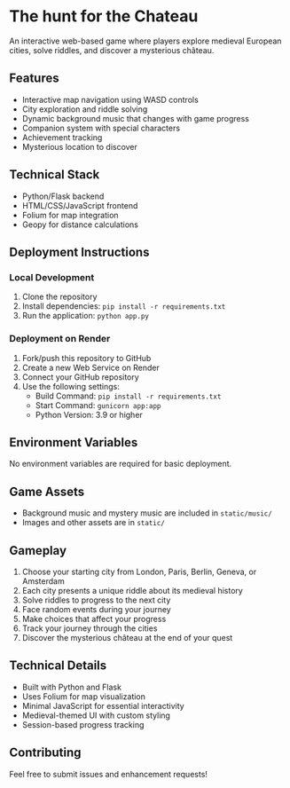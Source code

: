 # The hunt for the Chateau

An interactive web-based game where players explore medieval European cities, solve riddles, and discover a mysterious château.

## Features
- Interactive map navigation using WASD controls
- City exploration and riddle solving
- Dynamic background music that changes with game progress
- Companion system with special characters
- Achievement tracking
- Mysterious location to discover

## Technical Stack
- Python/Flask backend
- HTML/CSS/JavaScript frontend
- Folium for map integration
- Geopy for distance calculations

## Deployment Instructions

### Local Development
1. Clone the repository
2. Install dependencies: `pip install -r requirements.txt`
3. Run the application: `python app.py`

### Deployment on Render
1. Fork/push this repository to GitHub
2. Create a new Web Service on Render
3. Connect your GitHub repository
4. Use the following settings:
   - Build Command: `pip install -r requirements.txt`
   - Start Command: `gunicorn app:app`
   - Python Version: 3.9 or higher

## Environment Variables
No environment variables are required for basic deployment.

## Game Assets
- Background music and mystery music are included in `static/music/`
- Images and other assets are in `static/`

## Gameplay

1. Choose your starting city from London, Paris, Berlin, Geneva, or Amsterdam
2. Each city presents a unique riddle about its medieval history
3. Solve riddles to progress to the next city
4. Face random events during your journey
5. Make choices that affect your progress
6. Track your journey through the cities
7. Discover the mysterious château at the end of your quest

## Technical Details

- Built with Python and Flask
- Uses Folium for map visualization
- Minimal JavaScript for essential interactivity
- Medieval-themed UI with custom styling
- Session-based progress tracking

## Contributing

Feel free to submit issues and enhancement requests! 
